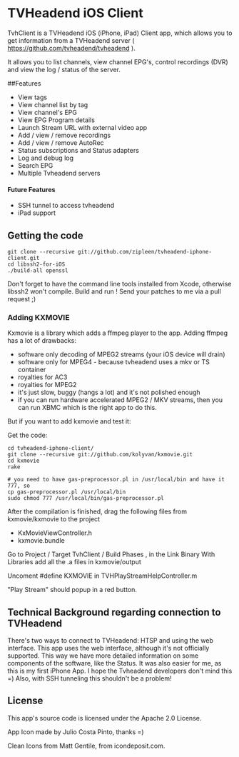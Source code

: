 TVHeadend iOS Client
=======================

TvhClient is a TVHeadend iOS (iPhone, iPad) Client app, which allows you to get information from a TVHeadend server ( https://github.com/tvheadend/tvheadend ).

It allows you to list channels, view channel EPG's, control recordings (DVR) and view the log / status of the server.

##Features
- View tags
- View channel list by tag
- View channel's EPG
- View EPG Program details
- Launch Stream URL with external video app
- Add / view / remove recordings
- Add / view / remove AutoRec
- Status subscriptions and Status adapters
- Log and debug log
- Search EPG
- Multiple Tvheadend servers

#### Future Features
- SSH tunnel to access tvheadend
- iPad support



## Getting the code

    git clone --recursive git://github.com/zipleen/tvheadend-iphone-client.git
    cd libssh2-for-iOS
    ./build-all openssl

Don't forget to have the command line tools installed from Xcode, otherwise libssh2 won't compile.
Build and run ! Send your patches to me via a pull request ;)

### Adding KXMOVIE

Kxmovie is a library which adds a ffmpeg player to the app. Adding ffmpeg has a lot of drawbacks:
- software only decoding of MPEG2 streams (your iOS device will drain)
- software only for MPEG4 - because tvheadend uses a mkv or TS container
- royalties for AC3
- royalties for MPEG2
- it's just slow, buggy (hangs a lot) and it's not polished enough
- if you can run hardware accelerated MPEG2 / MKV streams, then you can run XBMC which is the right app to do this.

But if you want to add kxmovie and test it:

Get the code:
    
    cd tvheadend-iphone-client/
    git clone --recursive git://github.com/kolyvan/kxmovie.git
    cd kxmovie
    rake

    # you need to have gas-preprocessor.pl in /usr/local/bin and have it 777, so 
    cp gas-preprocessor.pl /usr/local/bin
    sudo chmod 777 /usr/local/bin/gas-preprocessor.pl 

After the compilation is finished, drag the following files from kxmovie/kxmovie to the project
- KxMovieViewController.h
- kxmovie.bundle 

Go to Project / Target TvhClient / Build Phases , in the Link Binary With Libraries add all the .a files in kxmovie/output

Uncoment #define KXMOVIE in TVHPlayStreamHelpController.m

"Play Stream" should popup in a red button.

## Technical Background regarding connection to TVHeadend

There's two ways to connect to TVHeadend: HTSP and using the web interface. This app uses the web interface, although it's not officially supported. This way we have more detailed information on some components of the software, like the Status. It was also easier for me, as this is my first iPhone App. I hope the Tvheadend developers don't mind this =) Also, with SSH tunneling this shouldn't be a problem! 

## License

This app's source code is licensed under the Apache 2.0 License. 

App Icon made by Julio Costa Pinto, thanks =)

Clean Icons from Matt Gentile, from icondeposit.com.

